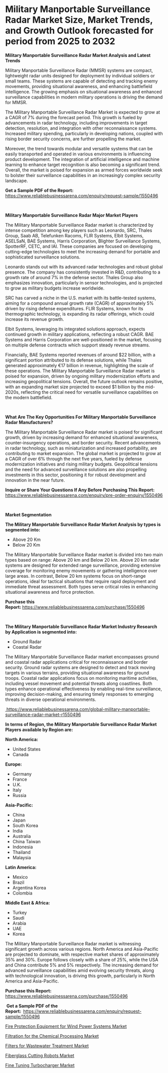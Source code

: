 <p><h1>Military Manportable Surveillance Radar Market Size, Market Trends, and Growth Outlook forecasted for period from 2025 to 2032</h1></p><p><strong>Military Manportable Surveillance Radar Market Analysis and Latest Trends</strong></p>
<p><p>Military Manportable Surveillance Radar (MMSR) systems are compact, lightweight radar units designed for deployment by individual soldiers or small teams. These systems are capable of detecting and tracking enemy movements, providing situational awareness, and enhancing battlefield intelligence. The growing emphasis on situational awareness and enhanced surveillance capabilities in modern military operations is driving the demand for MMSR.</p><p>The Military Manportable Surveillance Radar Market is expected to grow at a CAGR of 7% during the forecast period. This growth is fueled by advancements in radar technology, including improvements in target detection, resolution, and integration with other reconnaissance systems. Increased military spending, particularly in developing nations, coupled with rising border security concerns, are further propelling the market. </p><p>Moreover, the trend towards modular and versatile systems that can be easily transported and operated in various environments is influencing product development. The integration of artificial intelligence and machine learning to enhance target recognition is also becoming a significant trend. Overall, the market is poised for expansion as armed forces worldwide seek to bolster their surveillance capabilities in an increasingly complex security landscape.</p></p>
<p><strong>Get a Sample PDF of the Report:&nbsp;</strong> <a href="https://www.reliablebusinessarena.com/enquiry/request-sample/1550496?utm_campaign=2175&utm_medium=2&utm_source=Github&utm_content=ia&utm_term=11042025&utm_id=military-manportable-surveillance-radar">https://www.reliablebusinessarena.com/enquiry/request-sample/1550496</a></p>
<p>&nbsp;</p>
<p><strong>Military Manportable Surveillance Radar Major Market Players</strong></p>
<p><p>The Military Manportable Surveillance Radar market is characterized by intense competition among key players such as Leonardo, SRC, Thales Group, Saab AB, Telefunken Racoms, FLIR Systems, Elbit Systems, ASELSaN, BAE Systems, Harris Corporation, Blighter Surveillance Systems, SpotterRF, CETC, and IAI. These companies are focused on developing cutting-edge technologies to meet the increasing demand for portable and sophisticated surveillance solutions.</p><p>Leonardo stands out with its advanced radar technologies and robust global presence. The company has consistently invested in R&D, contributing to a growth rate of around 7% in the defense sector. Thales Group also emphasizes innovation, particularly in sensor technologies, and is projected to grow as military budgets increase worldwide.</p><p>SRC has carved a niche in the U.S. market with its battle-tested systems, aiming for a compound annual growth rate (CAGR) of approximately 5% driven by rising defense expenditures. FLIR Systems, known for its thermographic technology, is expanding its radar offerings, which could increase its revenue growth.</p><p>Elbit Systems, leveraging its integrated solutions approach, expects continued growth in military applications, reflecting a robust CAGR. BAE Systems and Harris Corporation are well-positioned in the market, focusing on multiple defense contracts which support steady revenue streams.</p><p>Financially, BAE Systems reported revenues of around $22 billion, with a significant portion attributed to its defense solutions, while Thales generated approximately €17 billion in revenue, highlighting the scale of these operations. The Military Manportable Surveillance Radar market is poised for expansion, driven by ongoing military modernization efforts and increasing geopolitical tensions. Overall, the future outlook remains positive, with an expanding market size projected to exceed $1 billion by the mid-2020s, reflecting the critical need for versatile surveillance capabilities on the modern battlefield.</p></p>
<p>&nbsp;</p>
<p><strong>What Are The Key Opportunities For Military Manportable Surveillance Radar Manufacturers?</strong></p>
<p><p>The Military Manportable Surveillance Radar market is poised for significant growth, driven by increasing demand for enhanced situational awareness, counter-insurgency operations, and border security. Recent advancements in radar technology, such as miniaturization and increased portability, are contributing to market expansion. The global market is projected to grow at a CAGR of over 6% through the next five years, fueled by defense modernization initiatives and rising military budgets. Geopolitical tensions and the need for advanced surveillance solutions are also propelling investments in this sector, positioning it for robust development and innovation in the near future.</p></p>
<p><strong>Inquire or Share Your Questions If Any Before Purchasing This Report:</strong> <a href="https://www.reliablebusinessarena.com/enquiry/pre-order-enquiry/1550496?utm_campaign=2175&utm_medium=2&utm_source=Github&utm_content=ia&utm_term=11042025&utm_id=military-manportable-surveillance-radar">https://www.reliablebusinessarena.com/enquiry/pre-order-enquiry/1550496</a></p>
<p>&nbsp;</p>
<p><strong>Market Segmentation</strong></p>
<p><strong>The Military Manportable Surveillance Radar Market Analysis by types is segmented into:</strong></p>
<p><ul><li>Above 20 Km</li><li>Below 20 Km</li></ul></p>
<p><p>The Military Manportable Surveillance Radar market is divided into two main types based on range: Above 20 km and Below 20 km. Above 20 km radar systems are designed for extended range surveillance, providing extensive coverage for monitoring enemy movements or gathering intelligence over large areas. In contrast, Below 20 km systems focus on short-range operations, ideal for tactical situations that require rapid deployment and immediate threat assessment. Both types serve critical roles in enhancing situational awareness and force protection.</p></p>
<p><strong>Purchase this Report:&nbsp;</strong><a href="https://www.reliablebusinessarena.com/purchase/1550496?utm_campaign=2175&utm_medium=2&utm_source=Github&utm_content=ia&utm_term=11042025&utm_id=military-manportable-surveillance-radar">https://www.reliablebusinessarena.com/purchase/1550496</a></p>
<p>&nbsp;</p>
<p><strong>The Military Manportable Surveillance Radar Market Industry Research by Application is segmented into:</strong></p>
<p><ul><li>Ground Radar</li><li>Coastal Radar</li></ul></p>
<p><p>The Military Manportable Surveillance Radar market encompasses ground and coastal radar applications critical for reconnaissance and border security. Ground radar systems are designed to detect and track moving targets in various terrains, providing situational awareness for ground troops. Coastal radar applications focus on monitoring maritime activities, including vessel movement and potential threats along coastlines. Both types enhance operational effectiveness by enabling real-time surveillance, improving decision-making, and ensuring timely responses to emerging threats in diverse operational environments.</p></p>
<p><a href="https://www.reliablebusinessarena.com/global-military-manportable-surveillance-radar-market-r1550496?utm_campaign=2175&utm_medium=2&utm_source=Github&utm_content=ia&utm_term=11042025&utm_id=military-manportable-surveillance-radar">&nbsp;https://www.reliablebusinessarena.com/global-military-manportable-surveillance-radar-market-r1550496</a></p>
<p><strong>In terms of Region, the Military Manportable Surveillance Radar Market Players available by Region are:</strong></p>
<p>
    <p> <strong> North America: </strong>
        <ul>
            <li>United States</li>
            <li>Canada</li>
        </ul>
        </p> 
    <p> <strong> Europe: </strong>
        <ul>
            <li>Germany</li>
            <li>France</li>
            <li>U.K.</li>
            <li>Italy</li>
            <li>Russia</li>
        </ul>
        </p> 
    <p> <strong> Asia-Pacific: </strong>
        <ul>
            <li>China</li>
            <li>Japan</li>
            <li>South Korea</li>
            <li>India</li>
            <li>Australia</li>
            <li>China Taiwan</li>
            <li>Indonesia</li>
            <li>Thailand</li>
            <li>Malaysia</li>
        </ul>
        </p> 
    <p> <strong> Latin America: </strong>
        <ul>
            <li>Mexico</li>
            <li>Brazil</li>
            <li>Argentina Korea</li>
            <li>Colombia</li>
        </ul>
        </p> 
    <p> <strong> Middle East & Africa: </strong>
        <ul>
            <li>Turkey</li>
            <li>Saudi</li>
            <li>Arabia</li>
            <li>UAE</li>
            <li>Korea</li>
        </ul>
    </p>
    </p>
<p><p>The Military Manportable Surveillance Radar market is witnessing significant growth across various regions. North America and Asia-Pacific are projected to dominate, with respective market shares of approximately 35% and 30%. Europe follows closely with a share of 25%, while the USA and China contribute 5% and 5% respectively. The increasing demand for advanced surveillance capabilities amid evolving security threats, along with technological innovation, is driving this growth, particularly in North America and Asia-Pacific.</p></p>
<p><strong>Purchase this Report: </strong><a href="https://www.reliablebusinessarena.com/purchase/1550496?utm_campaign=2175&utm_medium=2&utm_source=Github&utm_content=ia&utm_term=11042025&utm_id=military-manportable-surveillance-radar">https://www.reliablebusinessarena.com/purchase/1550496</a></p>
<p>&nbsp;<strong>Get a Sample PDF of the Report:&nbsp;&nbsp;</strong><a href="https://www.reliablebusinessarena.com/enquiry/request-sample/1550496?utm_campaign=2175&utm_medium=2&utm_source=Github&utm_content=ia&utm_term=11042025&utm_id=military-manportable-surveillance-radar">https://www.reliablebusinessarena.com/enquiry/request-sample/1550496</a></p>
<p><strong></strong></p>
<p><p><a href="https://github.com/weisonmanych/Market-Research-Report-List-1/blob/main/fire-protection-equipment-for-wind-power-systems-market.md?utm_campaign=2175&utm_medium=2&utm_source=Github&utm_content=ia&utm_term=11042025&utm_id=military-manportable-surveillance-radar">Fire Protection Equipment for Wind Power Systems Market</a></p><p><a href="https://github.com/debowflaggqw/Market-Research-Report-List-1/blob/main/filtration-for-the-chemical-processing-market.md?utm_campaign=2175&utm_medium=2&utm_source=Github&utm_content=ia&utm_term=11042025&utm_id=military-manportable-surveillance-radar">Filtration for the Chemical Processing Market</a></p><p><a href="https://github.com/herakterroem/Market-Research-Report-List-1/blob/main/filters-for-wastewater-treatment-market.md?utm_campaign=2175&utm_medium=2&utm_source=Github&utm_content=ia&utm_term=11042025&utm_id=military-manportable-surveillance-radar">Filters for Wastewater Treatment Market</a></p><p><a href="https://github.com/sirayedantte/Market-Research-Report-List-1/blob/main/fiberglass-cutting-robots-market.md?utm_campaign=2175&utm_medium=2&utm_source=Github&utm_content=ia&utm_term=11042025&utm_id=military-manportable-surveillance-radar">Fiberglass Cutting Robots Market</a></p><p><a href="https://github.com/eymermanda0p/Market-Research-Report-List-1/blob/main/fine-tuning-turbocharger-market.md?utm_campaign=2175&utm_medium=2&utm_source=Github&utm_content=ia&utm_term=11042025&utm_id=military-manportable-surveillance-radar">Fine Tuning Turbocharger Market</a></p></p>